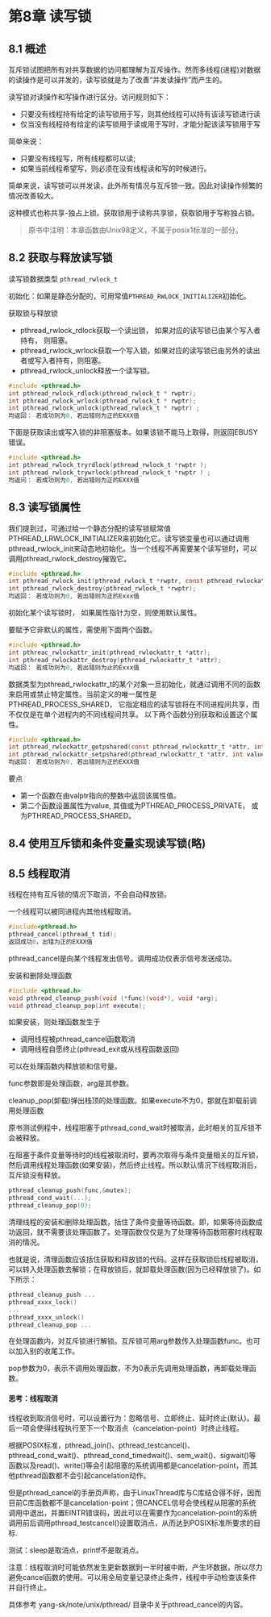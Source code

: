# 第8章 读写锁

## 8.1 概述

互斥锁试图把所有对共享数据的访问都理解为互斥操作。然而多线程(进程)对数据的读操作是可以并发的，读写锁就是为了改善“并发读操作”而产生的。

读写锁对读操作和写操作进行区分。访问规则如下：
- 只要没有线程持有给定的读写锁用于写，则其他线程可以持有该读写锁进行读
- 仅当没有线程持有给定的读写锁用于读或用于写时，才能分配该读写锁用于写

简单来说：
- 只要没有线程写，所有线程都可以读; 
- 如果当前线程希望写，则必须在没有线程读和写的时候进行。

简单来说，读写锁可以并发读，此外所有情况与互斥锁一致。因此对读操作频繁的情况改善较大。

这种模式也称共享-独占上锁。获取锁用于读称共享锁，获取锁用于写称独占锁。

> 原书中注明：本章函数由Unix98定义，不属于posix1标准的一部分。

## 8.2 获取与释放读写锁

读写锁数据类型 `pthread_rwlock_t`

初始化：如果是静态分配的，可用常值`PTHREAD_RWLOCK_INITIALIZER`初始化。

获取锁与释放锁
- pthread_rwlock_rdlock获取一个读出锁， 如果对应的读写锁已由某个写入者持有， 则阻塞。
- pthread_rwlock_wrlock获取一个写入锁，如果对应的读写锁已由另外的读出者或写入者持有，则阻塞。 
- pthread_rwlock_unlock释放一个读写锁。

```c
#include <pthread.h>
int pthread_rwlock_rdlock(pthread_rwlock_t * rwptr); 
int pthread_rwlock_wrlock(pthread_rwlock_t * rwptr); 
int pthread_rwlock_unlock(pthread_rwlock_t * rwptr) ; 
均返回： 若成功则为0, 若出错则为正的EXXX值
```

下面是获取读出或写入锁的非阻塞版本。如果该锁不能马上取得，则返回EBUSY错误。
```c
#include <pthread.h>
int pthread_rwlock_tryrdlock(pthread_rwlock_t *rwptr ); 
int pthread_rwlock_trywrlock(pthread_rwlock_t *rwptr ) ; 
均返问： 若成功则为0, 若出错则为正的EXXX值
```

## 8.3 读写锁属性

我们提到过，可通过给一个静态分配的读写锁赋常值PTHREAD_LRWLOCK_INITIALIZER来初始化它。读写锁变量也可以通过调用pthread_rwlock_init来动态地初始化。当一个线程不再需要某个读写锁时，可以调用pthread_rwlock_destroy摧毁它。

```c
#include <pthread.h>
int pthread_rwlock_init(pthread_rwlock_t *rwptr, const pthread_rwlockattr_t *attr);
int pthread_rwlock_destroy(pthread_rwlock_t *rwptr);
均返回： 若成功则为0, 若出错则为正的Exxx值
```
初始化某个读写锁时， 如果属性指针为空，则使用默认属性。

要赋予它非默认的属性，需使用下面两个函数。
```c
#include <pthread.h>
int pthreac_rwlockattr_init(pthread_rwlockattr_t *attr); 
int pthread_rwlockattr_destroy(pthread_rwlockattr_t *attr); 
均返回： 若成功则为0, 若出错则为止的Exxx值
```
数据类型为pthread_rwlockattr_t的某个对象一旦初始化，就通过调用不同的函数来启用或禁止特定属性。当前定义的唯一属性是PTHREAD_PROCESS_SHARED， 它指定相应的读写锁将在不同进程间共享，而不仅仅是在单个进程内的不同线程间共享。 以下两个函数分别获取和设置这个属性。
```c
#include <pthread.h>
int pthread_rwlockattr_getpshared(const pthread_rwlockattr_t *attr, int *valptr);
int pthread_rwlockattr_setpshared(pthread_rwlockattr_t *attr, int value);
均返回： 若成功则为0, 若出错则为正的EXXX值
```
要点
- 第一个函数在由valptr指向的整数中返回该属性值。
- 第二个函数设置属性为value, 其值或为PTHREAD_PROCESS_PRIVATE， 或为PTHREAD_PROCESS_SHARED。

## 8.4 使用互斥锁和条件变量实现读写锁(略)
## 8.5 线程取消

线程在持有互斥锁的情况下取消，不会自动释放锁。

一个线程可以被同进程内其他线程取消。

```c
#include<pthread.h>
pthread_cancel(pthread_t tid);
返回成功0，出错为正的EXXX值
```
pthread_cancel是向某个线程发出信号。调用成功仅表示信号发送成功。

安装和删除处理函数
```c
#include <pthread.h>
void pthread_cleanup_push(void (*func)(void*), void *arg);
void pthread_cleanup_pop(int execute);
```
如果安装，则处理函数发生于

- 调用线程被pthread_cancel函数取消
- 调用线程自愿终止(pthread_exit或从线程函数返回)

可以在处理函数内释放锁和信号量。

func参数即是处理函数，arg是其参数。

cleanup_pop(卸载)弹出栈顶的处理函数。如果execute不为0，那就在卸载前调用处理函数

原书测试例程中，线程阻塞于pthread_cond_wait时被取消，此时相关的互斥锁不会被释放。

在阻塞于条件变量等待时的线程被取消时，要再次取得与条件变量相关的互斥锁，然后调用线程处理函数(如果安装)，然后终止线程。所以默认情况下线程取消后，互斥锁没有释放。

```c
pthread_cleanup_push(func,&mutex);
pthread_cond_wait(...);
pthread_cleanup_pop(0);
```

清理线程的安装和删除处理函数，括住了条件变量等待函数。即，如果等待函数成功返回，就不需要该处理函数了。处理函数仅仅是为了处理等待函数阻塞时线程取消的情况。

也就是说，清理函数应该括住获取和释放锁的代码。这样在获取锁后线程被取消，可以转入处理函数去解锁；在释放锁后，就卸载处理函数(因为已经释放锁了)。如下所示：

```c
pthread_cleanup_push ...
pthread_xxxx_lock()
...
pthread_xxxx_unlock()
pthread_cleanup_pop ...
```

在处理函数内，对互斥锁进行解锁。互斥锁可用arg参数传入处理函数func。也可以加入别的收尾工作。

pop参数为0，表示不调用处理函数，不为0表示先调用处理函数，再卸载处理函数。

#### 思考：线程取消
线程收到取消信号时，可以设置行为：忽略信号、立即终止、延时终止(默认)。最后一项会使得线程执行至下一个取消点（cancelation-point）时终止线程。

根据POSIX标准，pthread_join()、pthread_testcancel()、pthread_cond_wait()、pthread_cond_timedwait()、sem_wait()、sigwait()等函数以及read()、write()等会引起阻塞的系统调用都是cancelation-point，而其他pthread函数都不会引起cancelation动作。

但是pthread_cancel的手册页声称，由于LinuxThread库与C库结合得不好，因而目前C库函数都不是cancelation-point；但CANCEL信号会使线程从阻塞的系统调用中退出，并置EINTR错误码，因此可以在需要作为cancelation-point的系统调用前后调用pthread_testcancel()设置取消点，从而达到POSIX标准所要求的目标.

测试：sleep是取消点，printf不是取消点。

注意：线程取消时可能依然发生更新数据到一半时被中断，产生坏数据，所以尽力避免cancel函数的使用。可以用全局变量记录终止条件，线程中手动检查该条件并自行终止。

具体参考 yang-sk/note/unix/pthread/ 目录中关于pthread_cancel的内容。